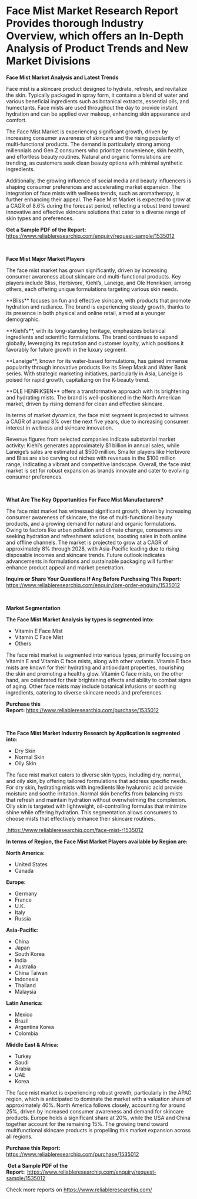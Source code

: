 <p><h1>Face Mist Market Research Report Provides thorough Industry Overview, which offers an In-Depth Analysis of Product Trends and New Market Divisions</h1></p><p><strong>Face Mist Market Analysis and Latest Trends</strong></p>
<p><p>Face mist is a skincare product designed to hydrate, refresh, and revitalize the skin. Typically packaged in spray form, it contains a blend of water and various beneficial ingredients such as botanical extracts, essential oils, and humectants. Face mists are used throughout the day to provide instant hydration and can be applied over makeup, enhancing skin appearance and comfort.</p><p>The Face Mist Market is experiencing significant growth, driven by increasing consumer awareness of skincare and the rising popularity of multi-functional products. The demand is particularly strong among millennials and Gen Z consumers who prioritize convenience, skin health, and effortless beauty routines. Natural and organic formulations are trending, as customers seek clean beauty options with minimal synthetic ingredients.</p><p>Additionally, the growing influence of social media and beauty influencers is shaping consumer preferences and accelerating market expansion. The integration of face mists with wellness trends, such as aromatherapy, is further enhancing their appeal. The Face Mist Market is expected to grow at a CAGR of 8.6% during the forecast period, reflecting a robust trend toward innovative and effective skincare solutions that cater to a diverse range of skin types and preferences.</p></p>
<p><strong>Get a Sample PDF of the Report:&nbsp;</strong> <a href="https://www.reliableresearchiq.com/enquiry/request-sample/1535012?utm_campaign=2299&utm_medium=2&utm_source=Github&utm_content=ia&utm_term=24032025&utm_id=face-mist">https://www.reliableresearchiq.com/enquiry/request-sample/1535012</a></p>
<p>&nbsp;</p>
<p><strong>Face Mist Major Market Players</strong></p>
<p><p>The face mist market has grown significantly, driven by increasing consumer awareness about skincare and multi-functional products. Key players include Bliss, Herbivore, Kiehl’s, Laneige, and Ole Henriksen, among others, each offering unique formulations targeting various skin needs.</p><p>**Bliss** focuses on fun and effective skincare, with products that promote hydration and radiance. The brand is experiencing steady growth, thanks to its presence in both physical and online retail, aimed at a younger demographic. </p><p>**Kiehl’s**, with its long-standing heritage, emphasizes botanical ingredients and scientific formulations. The brand continues to expand globally, leveraging its reputation and customer loyalty, which positions it favorably for future growth in the luxury segment.</p><p>**Laneige**, known for its water-based formulations, has gained immense popularity through innovative products like its Sleep Mask and Water Bank series. With strategic marketing initiatives, particularly in Asia, Laneige is poised for rapid growth, capitalizing on the K-beauty trend.</p><p>**OLE HENRIKSEN** offers a transformative approach with its brightening and hydrating mists. The brand is well-positioned in the North American market, driven by rising demand for clean and effective skincare.</p><p>In terms of market dynamics, the face mist segment is projected to witness a CAGR of around 8% over the next five years, due to increasing consumer interest in wellness and skincare innovation. </p><p>Revenue figures from selected companies indicate substantial market activity: Kiehl’s generates approximately $1 billion in annual sales, while Laneige’s sales are estimated at $500 million. Smaller players like Herbivore and Bliss are also carving out niches with revenues in the $100 million range, indicating a vibrant and competitive landscape. Overall, the face mist market is set for robust expansion as brands innovate and cater to evolving consumer preferences.</p></p>
<p>&nbsp;</p>
<p><strong>What Are The Key Opportunities For Face Mist Manufacturers?</strong></p>
<p><p>The face mist market has witnessed significant growth, driven by increasing consumer awareness of skincare, the rise of multi-functional beauty products, and a growing demand for natural and organic formulations. Owing to factors like urban pollution and climate change, consumers are seeking hydration and refreshment solutions, boosting sales in both online and offline channels. The market is projected to grow at a CAGR of approximately 8% through 2028, with Asia-Pacific leading due to rising disposable incomes and skincare trends. Future outlook indicates advancements in formulations and sustainable packaging will further enhance product appeal and market penetration.</p></p>
<p><strong>Inquire or Share Your Questions If Any Before Purchasing This Report:</strong> <a href="https://www.reliableresearchiq.com/enquiry/pre-order-enquiry/1535012?utm_campaign=2299&utm_medium=2&utm_source=Github&utm_content=ia&utm_term=24032025&utm_id=face-mist">https://www.reliableresearchiq.com/enquiry/pre-order-enquiry/1535012</a></p>
<p>&nbsp;</p>
<p><strong>Market Segmentation</strong></p>
<p><strong>The Face Mist Market Analysis by types is segmented into:</strong></p>
<p><ul><li>Vitamin E Face Mist</li><li>Vitamin C Face Mist</li><li>Others</li></ul></p>
<p><p>The face mist market is segmented into various types, primarily focusing on Vitamin E and Vitamin C face mists, along with other variants. Vitamin E face mists are known for their hydrating and antioxidant properties, nourishing the skin and promoting a healthy glow. Vitamin C face mists, on the other hand, are celebrated for their brightening effects and ability to combat signs of aging. Other face mists may include botanical infusions or soothing ingredients, catering to diverse skincare needs and preferences.</p></p>
<p><strong>Purchase this Report:&nbsp;</strong><a href="https://www.reliableresearchiq.com/purchase/1535012?utm_campaign=2299&utm_medium=2&utm_source=Github&utm_content=ia&utm_term=24032025&utm_id=face-mist">https://www.reliableresearchiq.com/purchase/1535012</a></p>
<p>&nbsp;</p>
<p><strong>The Face Mist Market Industry Research by Application is segmented into:</strong></p>
<p><ul><li>Dry Skin</li><li>Normal Skin</li><li>Oily Skin</li></ul></p>
<p><p>The face mist market caters to diverse skin types, including dry, normal, and oily skin, by offering tailored formulations that address specific needs. For dry skin, hydrating mists with ingredients like hyaluronic acid provide moisture and soothe irritation. Normal skin benefits from balancing mists that refresh and maintain hydration without overwhelming the complexion. Oily skin is targeted with lightweight, oil-controlling formulas that minimize shine while offering hydration. This segmentation allows consumers to choose mists that effectively enhance their skincare routines.</p></p>
<p><a href="https://www.reliableresearchiq.com/face-mist-r1535012?utm_campaign=2299&utm_medium=2&utm_source=Github&utm_content=ia&utm_term=24032025&utm_id=face-mist">&nbsp;https://www.reliableresearchiq.com/face-mist-r1535012</a></p>
<p><strong>In terms of Region, the Face Mist Market Players available by Region are:</strong></p>
<p>
    <p> <strong> North America: </strong>
        <ul>
            <li>United States</li>
            <li>Canada</li>
        </ul>
        </p> 
    <p> <strong> Europe: </strong>
        <ul>
            <li>Germany</li>
            <li>France</li>
            <li>U.K.</li>
            <li>Italy</li>
            <li>Russia</li>
        </ul>
        </p> 
    <p> <strong> Asia-Pacific: </strong>
        <ul>
            <li>China</li>
            <li>Japan</li>
            <li>South Korea</li>
            <li>India</li>
            <li>Australia</li>
            <li>China Taiwan</li>
            <li>Indonesia</li>
            <li>Thailand</li>
            <li>Malaysia</li>
        </ul>
        </p> 
    <p> <strong> Latin America: </strong>
        <ul>
            <li>Mexico</li>
            <li>Brazil</li>
            <li>Argentina Korea</li>
            <li>Colombia</li>
        </ul>
        </p> 
    <p> <strong> Middle East & Africa: </strong>
        <ul>
            <li>Turkey</li>
            <li>Saudi</li>
            <li>Arabia</li>
            <li>UAE</li>
            <li>Korea</li>
        </ul>
    </p>
    </p>
<p><p>The face mist market is experiencing robust growth, particularly in the APAC region, which is anticipated to dominate the market with a valuation share of approximately 40%. North America follows closely, accounting for around 25%, driven by increased consumer awareness and demand for skincare products. Europe holds a significant share at 20%, while the USA and China together account for the remaining 15%. The growing trend toward multifunctional skincare products is propelling this market expansion across all regions.</p></p>
<p><strong>Purchase this Report: </strong><a href="https://www.reliableresearchiq.com/purchase/1535012?utm_campaign=2299&utm_medium=2&utm_source=Github&utm_content=ia&utm_term=24032025&utm_id=face-mist">https://www.reliableresearchiq.com/purchase/1535012</a></p>
<p>&nbsp;<strong>Get a Sample PDF of the Report:&nbsp;&nbsp;</strong><a href="https://www.reliableresearchiq.com/enquiry/request-sample/1535012?utm_campaign=2299&utm_medium=2&utm_source=Github&utm_content=ia&utm_term=24032025&utm_id=face-mist">https://www.reliableresearchiq.com/enquiry/request-sample/1535012</a></p>
<p><strong></strong></p>
<p>Check more reports on <a href="https://www.reliableresearchiq.com/?utm_campaign=2299&utm_medium=2&utm_source=Github&utm_content=ia&utm_term=24032025&utm_id=face-mist">https://www.reliableresearchiq.com/</a></p>
